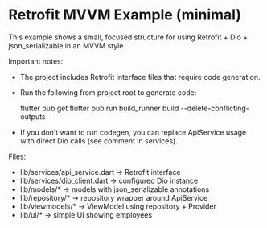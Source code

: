 # Retrofit MVVM Example (minimal)

This example shows a small, focused structure for using Retrofit + Dio + json_serializable in an MVVM style.

Important notes:
- The project includes Retrofit interface files that require code generation.
- Run the following from project root to generate code:

  flutter pub get
  flutter pub run build_runner build --delete-conflicting-outputs

- If you don't want to run codegen, you can replace ApiService usage with direct Dio calls (see comment in services).

Files:
- lib/services/api_service.dart  -> Retrofit interface
- lib/services/dio_client.dart  -> configured Dio instance
- lib/models/*                  -> models with json_serializable annotations
- lib/repository/*              -> repository wrapper around ApiService
- lib/viewmodels/*              -> ViewModel using repository + Provider
- lib/ui/*                      -> simple UI showing employees
